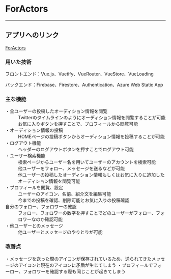 # ForActors
---
## アプリへのリンク
[ForActors](https://victorious-cliff-038858200.1.azurestaticapps.net)


### 用いた技術
フロントエンド：Vue.js、Vuetify、VueRouter、VueStore、VueLoading

バックエンド：Firebase、Firestore、Authentication、Azure Web Static App

### 主な機能
<dl>
    <dt>・全ユーザーの投稿したオーディション情報を閲覧</dt>
    <dd>Twitterのタイムラインのようにオーディション情報を閲覧することが可能</dd>
    <dd>お気に入りボタンを押すことで、プロフィールから閲覧可能</dd>
    <dt>・オーディション情報の投稿</dt>
    <dd>HOMEページの投稿ボタンからオーディション情報を投稿することが可能</dd>
    <dt>・ログアウト機能</dt>
    <dd>ヘッダーのログアウトボタンを押すことでログアウト可能</dd>
    <dt>・ユーザー検索機能</dt>
    <dd>検索ページからユーザー名を用いてユーザーのアカウントを検索可能</dd>
    <dd>他ユーザーをフォロー、メッセージを送るなどが可能</dd>
    <dd>他ユーザーの投稿したオーディション情報もしくはお気に入りに追加したオーディション情報を閲覧可能</dd>
    <dt>・プロフィールを閲覧、設定</dt>
    <dd>ユーザーのアイコン、名前、紹介文を編集可能</dd>
    <dd>今までの投稿を確認、削除可能とお気に入りの投稿確認</dd>
    <dt>自分のフォロー、フォロワーの確認</dt>
    <dd>フォロー、フォロワーの数字を押すことでどのユーザーがフォロー、フォロワーなのか確認可能</dd>
    <dt>・他ユーザーとのメッセージ</dt>
    <dd>他ユーザーとメッセージのやりとりが可能</dd>
</dl>


### 改善点
・メッセージを送った際のアイコンが保存されているため、送られてきたメッセージのアイコンと現在のアイコンに矛盾が生じてしまう
・プロフィールでフォーロー、フォロワーを確認する際も同じことが起きてしまう

